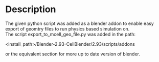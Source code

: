 # Description
The given python script was added as a blender addon to enable easy export of geomtry files to run physics based simulation on. <br/>
The script export_to_mcell_geo_file.py was added in the path: <br/>

<install_path>/Blender-2.93-CellBlender/2.93/scripts/addons <br/> 

or the equivalent section for more up to date version of blender.

